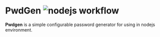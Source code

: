 # PwdGen ![nodejs workflow](https://github.com/gruf23/pwdgen/actions/workflows/nodejs.yml/badge.svg)

**Pwdgen** is a simple configurable password generator for using in nodejs environment.
